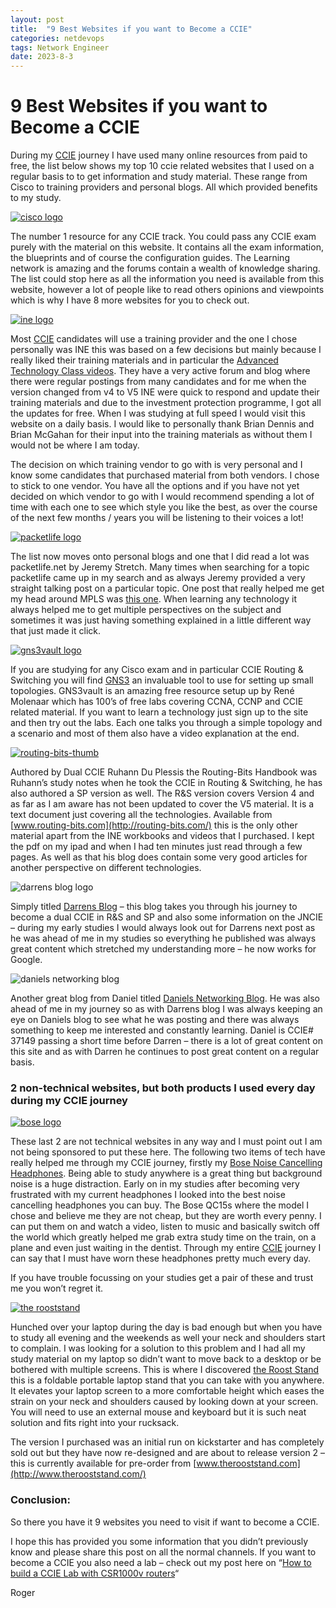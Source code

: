 ```yaml
---
layout: post
title:  "9 Best Websites if you want to Become a CCIE"
categories: netdevops
tags: Network Engineer
date: 2023-8-3
---
```


# 9 Best Websites if you want to Become a CCIE

During my [CCIE](https://www.rogerperkin.co.uk/ccie/) journey I have used many online resources from paid to free, the list below shows my top 10 ccie related websites that I used on a regular basis to to get information and study material. These range from Cisco to training providers and personal blogs. All which provided benefits to my study.

[![cisco logo ](https://www.rogerperkin.co.uk/wp-content/uploads/2015/09/cisco-logo-200-by-100.jpg)](http://www.cisco.com/)

The number 1 resource for any CCIE track. You could pass any CCIE exam purely with the material on this website. It contains all the exam information, the blueprints and of course the configuration guides. The Learning network is amazing and the forums contain a wealth of knowledge sharing. The list could stop here as all the information you need is available from this website, however a lot of people like to read others opinions and viewpoints which is why I have 8 more websites for you to check out.

[![ine logo ](https://www.rogerperkin.co.uk/wp-content/uploads/2015/09/ine-logo-200-by-100.jpg)](http://www.ine.com/)

Most [CCIE](https://www.rogerperkin.co.uk/ccie/) candidates will use a training provider and the one I chose personally was INE this was based on a few decisions but mainly because I really liked their training materials and in particular the [Advanced Technology Class videos](http://www.ine.com/self-paced/ccie-routing-switching/bootcamps/ccie-routing-switching-advanced-technologies-class.htm). They have a very active forum and blog where there were regular postings from many candidates and for me when the version changed from v4 to V5 INE were quick to respond and update their training materials and due to the investment protection programme, I got all the updates for free. When I was studying at full speed I would visit this website on a daily basis. I would like to personally thank Brian Dennis and Brian McGahan for their input into the training materials as without them I would not be where I am today.

The decision on which training vendor to go with is very personal and I know some candidates that purchased material from both vendors. I chose to stick to one vendor. You have all the options and if you have not yet decided on which vendor to go with I would recommend spending a lot of time with each one to see which style you like the best, as over the course of the next few months / years you will be listening to their voices a lot!

[![packetlife logo](https://www.rogerperkin.co.uk/wp-content/uploads/2015/09/packetlife-300x60.png)](http://www.packetlife.net/)

The list now moves onto personal blogs and one that I did read a lot was packetlife.net by Jeremy Stretch. Many times when searching for a topic packetlife came up in my search and as always Jeremy provided a very straight talking post on a particular topic. One post that really helped me get my head around MPLS was [this one](http://packetlife.net/blog/2011/may/16/creating-mpls-vpn/). When learning any technology it always helped me to get multiple perspectives on the subject and sometimes it was just having something explained in a little different way that just made it click.

[![gns3vault logo](https://www.rogerperkin.co.uk/wp-content/uploads/2015/09/gns3-vault-logo-200-by-70.jpg)](http://www.gns3vault.com/)

If you are studying for any Cisco exam and in particular CCIE Routing & Switching you will find [GNS3](http://www.gns3.com/) an invaluable tool to use for setting up small topologies. GNS3vault is an amazing free resource setup up by René Molenaar which has 100’s of free labs covering CCNA, CCNP and CCIE related material. If you want to learn a technology just sign up to the site and then try out the labs. Each one talks you through a simple topology and a scenario and most of them also have a video explanation at the end.

[![routing-bits-thumb](https://www.rogerperkin.co.uk/wp-content/uploads/2015/09/routing-bits-thumb.jpg)](http://routing-bits.com/handbook-for-rs/)

Authored by Dual CCIE Ruhann Du Plessis the Routing-Bits Handbook was Ruhann’s study notes when he took the CCIE in Routing & Switching, he has also authored a SP version as well. The R&S version covers Version 4 and as far as I am aware has not been updated to cover the V5 material. It is a text document just covering all the technologies. Available from [www.routing-bits.com](http://routing-bits.com/) this is the only other material apart from the INE workbooks and videos that I purchased. I kept the pdf on my ipad and when I had ten minutes just read through a few pages. As well as that his blog does contain some very good articles for another perspective on different technologies.

![darrens blog logo](https://www.rogerperkin.co.uk/wp-content/uploads/2015/09/darrens-blog-thumb.jpg)

Simply titled [Darrens Blog](https://mellowd.co.uk/ccie/) – this blog takes you through his journey to become a dual CCIE in R&S and SP and also some information on the JNCIE – during my early studies I would always look out for Darrens next post as he was ahead of me in my studies so everything he published was always great content which stretched my understanding more – he now works for Google.

![daniels networking blog](https://www.rogerperkin.co.uk/wp-content/uploads/2015/09/daniels-networking-blog.jpg)

Another great blog from Daniel titled [Daniels Networking Blog](http://lostintransit.se/). He was also ahead of me in my journey so as with Darrens blog I was always keeping an eye on Daniels blog to see what he was posting and there was always something to keep me interested and constantly learning. Daniel is CCIE# 37149 passing a short time before Darren – there is a lot of great content on this site and as with Darren he continues to post great content on a regular basis.

### 2 non-technical websites, but both products I used every day during my CCIE journey

[![bose logo](https://www.rogerperkin.co.uk/wp-content/uploads/2015/09/bose-logo.jpg)](http://www.bose.com/)

These last 2 are not technical websites in any way and I must point out I am not being sponsored to put these here. The following two items of tech have really helped me through my CCIE journey, firstly my [Bose Noise Cancelling Headphones](https://www.rogerperkin.co.uk/ccie/study-plan/bose-noise-cancelling-headphones-for-ccie-study/). Being able to study anywhere is a great thing but background noise is a huge distraction. Early on in my studies after becoming very frustrated with my current headphones I looked into the best noise cancelling headphones you can buy. The Bose QC15s where the model I chose and believe me they are not cheap, but they are worth every penny. I can put them on and watch a video, listen to music and basically switch off the world which greatly helped me grab extra study time on the train, on a plane and even just waiting in the dentist. Through my entire [CCIE](https://www.rogerperkin.co.uk/ccie/) journey I can say that I must have worn these headphones pretty much every day.

If you have trouble focussing on your studies get a pair of these and trust me you won’t regret it.

[![the rooststand](https://www.rogerperkin.co.uk/wp-content/uploads/2015/09/the-roost-stand-pink.jpg)](http://www.therooststand.com/)

Hunched over your laptop during the day is bad enough but when you have to study all evening and the weekends as well your neck and shoulders start to complain. I was looking for a solution to this problem and I had all my study material on my laptop so didn’t want to move back to a desktop or be bothered with multiple screens. This is where I discovered [the Roost Stand](https://www.rogerperkin.co.uk/ccie/standing-desk/portable-laptop-stand-rooststand/) this is a foldable portable laptop stand that you can take with you anywhere. It elevates your laptop screen to a more comfortable height which eases the strain on your neck and shoulders caused by looking down at your screen. You will need to use an external mouse and keyboard but it is such neat solution and fits right into your rucksack.

The version I purchased was an initial run on kickstarter and has completely sold out but they have now re-designed and are about to release version 2 – this is currently available for pre-order from [www.therooststand.com](http://www.therooststand.com/)

### Conclusion:

So there you have it 9 websites you need to visit if want to become a CCIE.

I hope this has provided you some information that you didn’t previously know and please share this post on all the normal channels. If you want to become a CCIE you also need a lab – check out my post here on “[How to build a CCIE Lab with CSR1000v routers](https://www.rogerperkin.co.uk/ccie/ccie-virtual-rack-csr-1000v-routers/)“

Roger